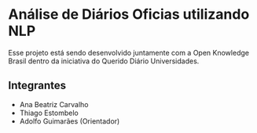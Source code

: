 # Análise de Diários Oficias utilizando NLP

Esse projeto está sendo desenvolvido juntamente com a Open Knowledge Brasil dentro da iniciativa do Querido Diário Universidades.

## Integrantes

* Ana Beatriz Carvalho
* Thiago Estombelo
* Adolfo Guimarães (Orientador)

